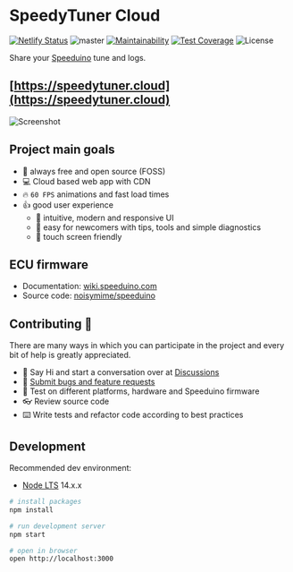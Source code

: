 # SpeedyTuner Cloud

[![Netlify Status](https://api.netlify.com/api/v1/badges/83204fc5-98b8-483c-ac69-acaa656ba9ee/deploy-status)](https://app.netlify.com/sites/speedytuner/deploys) ![master](https://github.com/speedy-tuner/speedy-tuner-cloud/actions/workflows/lint.js.yml/badge.svg?branch=master)
[![Maintainability](https://api.codeclimate.com/v1/badges/d810354c0bca64ec9316/maintainability)](https://codeclimate.com/github/speedy-tuner/speedy-tuner-cloud/maintainability)
[![Test Coverage](https://api.codeclimate.com/v1/badges/d810354c0bca64ec9316/test_coverage)](https://codeclimate.com/github/speedy-tuner/speedy-tuner-cloud/test_coverage)
![License](https://img.shields.io/github/license/speedy-tuner/speedy-tuner-cloud)

Share your [Speeduino](https://speeduino.com/) tune and logs.

## [https://speedytuner.cloud](https://speedytuner.cloud)

![Screenshot](https://speedytuner.cloud/img/screen.png)

## Project main goals

- 🚀 always free and open source (FOSS)
- 💻 Cloud based web app with CDN
- 🔥 `60 FPS` animations and fast load times
- 👍 good user experience
  - 💎 intuitive, modern and responsive UI
  - 👶 easy for newcomers with tips, tools and simple diagnostics
  - 📱 touch screen friendly

## ECU firmware

- Documentation: [wiki.speeduino.com](https://wiki.speeduino.com/)
- Source code: [noisymime/speeduino](https://github.com/noisymime/speeduino)

## Contributing 🤝

There are many ways in which you can participate in the project and every bit of help is greatly appreciated.

- 👋 Say Hi and start a conversation over at [Discussions](https://github.com/karniv00l/speedy-tuner/discussions)
- 🐞 [Submit bugs and feature requests](https://github.com/karniv00l/speedy-tuner/issues)
- 🧪 Test on different platforms, hardware and Speeduino firmware
- 👓 Review source code
- ⌨️ Write tests and refactor code according to best practices

## Development

Recommended dev environment:

- [Node LTS](https://nodejs.org/) 14.x.x

```bash
# install packages
npm install

# run development server
npm start

# open in browser
open http://localhost:3000
```
